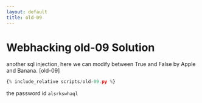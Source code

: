 ```yaml
---
layout: default
title: old-09
---
```


# Webhacking old-09 Solution

another sql injection, here we can modify between True and False by Apple and Banana.
[old-09]
```scripts/old-09.py
{% include_relative scripts/old-09.py %}
```


the password id `alsrkswhaql`
